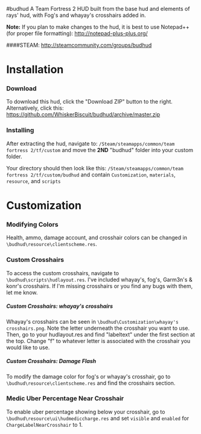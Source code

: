 #budhud
A Team Fortress 2 HUD built from the base hud and elements of rays' hud, with Fog's and whayay's crosshairs added in.

**Note:** If you plan to make changes to the hud, it is best to use Notepad++ (for proper file formatting):
http://notepad-plus-plus.org/

####STEAM: http://steamcommunity.com/groups/budhud

Installation
============
### Download
To download this hud, click the "Download ZIP" button to the right. Alternatively, click this:
https://github.com/WhiskerBiscuit/budhud/archive/master.zip

### Installing
After extracting the hud, navigate to: `/Steam/steamapps/common/team fortress 2/tf/custom` and move the **2ND** "budhud" folder into your custom folder.

Your directory should then look like this: `/Steam/steamapps/common/team fortress 2/tf/custom/budhud` and contain `Customization`, `materials`, `resource`, and `scripts`

Customization
=============
### Modifying Colors
Health, ammo, damage account, and crosshair colors can be changed in `\budhud\resource\clientscheme.res`.

### Custom Crosshairs
To access the custom crosshairs, navigate to `\budhud\scripts\hudlayout.res`. I've included whayay's, fog's, Garm3n's & konr's crosshairs. If I'm missing crosshairs or you find any bugs with them, let me know.

##### Custom Crosshairs: whayay's crosshairs
Whayay's crosshairs can be seen in `\budhud\Customization\whayay's crosshairs.png`. Note the letter underneath the crosshair you want to use. Then, go to your hudlayout.res and find "labeltext" under the first section at the top. Change "f" to whatever letter is associated with the crosshair you would like to use.

##### Custom Crosshairs: Damage Flash
To modify the damage color for fog's or whayay's crosshair, go to `\budhud\resource\clientscheme.res` and find the crosshairs section.

### Medic Uber Percentage Near Crosshair
To enable uber percentage showing below your crosshair, go to `\budhud\resource\ui\hudmediccharge.res` and set `visible` and `enabled` for `ChargeLabelNearCrosshair` to 1.
